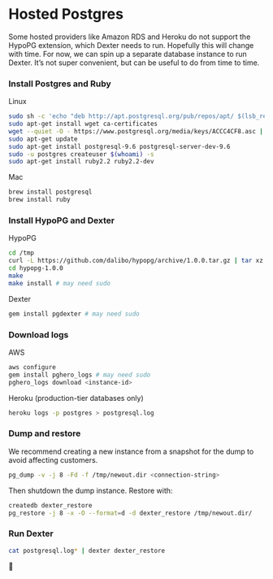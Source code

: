 # Hosted Postgres

Some hosted providers like Amazon RDS and Heroku do not support the HypoPG extension, which Dexter needs to run. Hopefully this will change with time. For now, we can spin up a separate database instance to run Dexter. It’s not super convenient, but can be useful to do from time to time.

### Install Postgres and Ruby

Linux

```sh
sudo sh -c 'echo "deb http://apt.postgresql.org/pub/repos/apt/ $(lsb_release -cs)-pgdg main" > /etc/apt/sources.list.d/pgdg.list'
sudo apt-get install wget ca-certificates
wget --quiet -O - https://www.postgresql.org/media/keys/ACCC4CF8.asc | sudo apt-key add -
sudo apt-get update
sudo apt-get install postgresql-9.6 postgresql-server-dev-9.6
sudo -u postgres createuser $(whoami) -s
sudo apt-get install ruby2.2 ruby2.2-dev
```

Mac

```sh
brew install postgresql
brew install ruby
```

### Install HypoPG and Dexter

HypoPG

```sh
cd /tmp
curl -L https://github.com/dalibo/hypopg/archive/1.0.0.tar.gz | tar xz
cd hypopg-1.0.0
make
make install # may need sudo
```

Dexter

```sh
gem install pgdexter # may need sudo
```

### Download logs

AWS

```sh
aws configure
gem install pghero_logs # may need sudo
pghero_logs download <instance-id>
```

Heroku (production-tier databases only)

```sh
heroku logs -p postgres > postgresql.log
```

### Dump and restore

We recommend creating a new instance from a snapshot for the dump to avoid affecting customers.

```sh
pg_dump -v -j 8 -Fd -f /tmp/newout.dir <connection-string>
```

Then shutdown the dump instance. Restore with:

```sh
createdb dexter_restore
pg_restore -j 8 -x -O --format=d -d dexter_restore /tmp/newout.dir/
```

### Run Dexter

```sh
cat postgresql.log* | dexter dexter_restore
```

:tada:
